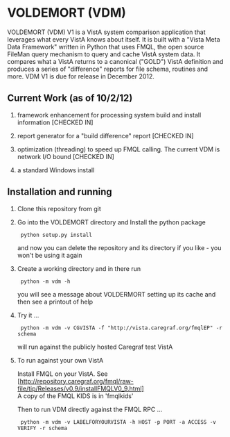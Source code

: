 VOLDEMORT (VDM)
===============
VOLDEMORT (VDM) V1 is a VistA system comparison application that leverages what every VistA knows about itself. It is built with a "Vista Meta Data Framework" written in Python that uses FMQL, the open source FileMan query mechanism to query and cache VistA system data. It compares what a VistA returns to a canonical ("GOLD") VistA definition and produces a series of "difference" reports for file schema, routines and more. VDM V1 is due for release in December 2012.

Current Work (as of 10/2/12)
----------------------------
1. framework enhancement for processing system build and install information [CHECKED IN]

2. report generator for a "build difference" report [CHECKED IN]

3. optimization (threading) to speed up FMQL calling. The current VDM is network I/O bound [CHECKED IN]

4. a standard Windows install

Installation and running
------------------------
1. Clone this repository from git

2. Go into the VOLDEMORT directory and Install the python package

        python setup.py install

   and now you can delete the repository and its directory if you like - you won't be using it again

3. Create a working directory and in there run

        python -m vdm -h

   you will see a message about VOLDERMORT setting up its cache and then see a printout of help

4. Try it ...

        python -m vdm -v CGVISTA -f "http://vista.caregraf.org/fmqlEP" -r schema  
   will run against the publicly hosted Caregraf test VistA

5. To run against your own VistA

   Install FMQL on your VistA. See  
[http://repository.caregraf.org/fmql/raw-file/tip/Releases/v0.9/installFMQLV0_9.html]   
   A copy of the FMQL KIDS is in 'fmqlkids'

   Then to run VDM directly against the FMQL RPC ...  

        python -m vdm -v LABELFORYOURVISTA -h HOST -p PORT -a ACCESS -v VERIFY -r schema

